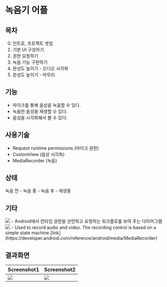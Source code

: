 # 녹음기 어플

## 목차
0. 인트로, 프로젝트 셋업
1. 기본 UI 구성하기
2. 권한 요청하기
3. 녹음 기능 구현하기
4. 완성도 높이기 - 오디오 시각화
5. 완성도 높이기 - 마무리

## 기능 

- 마이크를 통해 음성을 녹음할 수 있다.
- 녹음한 음성을 재생할 수 있다.
- 음성을 시각화해서 볼 수 있다.

## 사용기술

- Request runtime permissions (마이크 권한)
- CustomView (음성 시각화)
- MediaRecorder (녹음)

## 상태

녹음 전 - 녹음 중 - 녹음 후 - 재생중

## 기타

<img src="https://developer.android.com/images/training/permissions/workflow-runtime.svg" />
- Android에서 런타임 권한을 선언하고 요청하는 워크플로를 보여 주는 다이어그램

<img src="https://developer.android.com/images/mediarecorder_state_diagram.gif"/>
- Used to record audio and video. The recording control is based on a simple state machine [link](https://developer.android.com/reference/android/media/MediaRecorder)

## 결과화면
|Screenshot1|Screenshot2|
|---|---|
|<img src="https://i.imgur.com/WUjmIC5.png"/>|<img src="https://i.imgur.com/CUbK9TT.png"/>|
